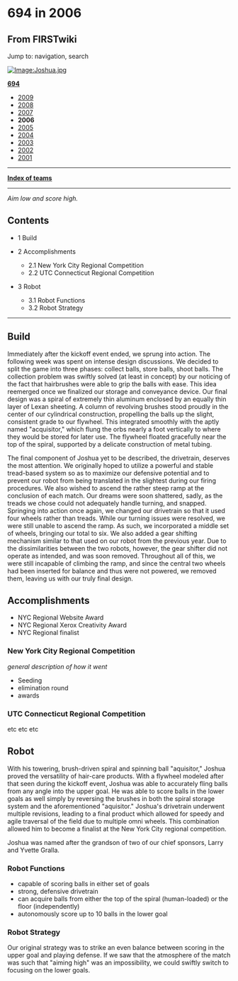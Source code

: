 # 694 in 2006

## From FIRSTwiki

Jump to: navigation, search

[![Image:Joshua.jpg](/media/4/47/Joshua.jpg)](Image:Joshua.jpg "Image:Joshua.jpg")

**[694](694 "694")**

- [2009](694_in_2009 "694 in 2009")
- [2008](694_in_2008 "694 in 2008")
- [2007](694_in_2007 "694 in 2007")
- **2006**
- [2005](694_in_2005 "694 in 2005")
- [2004](694_in_2004 "694 in 2004")
- [2003](694_in_2003 "694 in 2003")
- [2002](694_in_2002 "694 in 2002")
- [2001](694_in_2001 "694 in 2001")

--------------------------------------------------------------------------------

**[Index of teams](Index_of_teams "Index of teams")**

--------------------------------------------------------------------------------

_Aim low and score high._

## Contents

- 1 Build
- 2 Accomplishments

  - 2.1 New York City Regional Competition
  - 2.2 UTC Connecticut Regional Competition

- 3 Robot

  - 3.1 Robot Functions
  - 3.2 Robot Strategy

--------------------------------------------------------------------------------

## Build

Immediately after the kickoff event ended, we sprung into action. The following week was spent on intense design discussions. We decided to split the game into three phases: collect balls, store balls, shoot balls. The collection problem was swiftly solved (at least in concept) by our noticing of the fact that hairbrushes were able to grip the balls with ease. This idea reemerged once we finalized our storage and conveyance device. Our final design was a spiral of extremely thin aluminum enclosed by an equally thin layer of Lexan sheeting. A column of revolving brushes stood proudly in the center of our cylindrical construction, propelling the balls up the slight, consistent grade to our flywheel. This integrated smoothly with the aptly named "acquisitor," which flung the orbs nearly a foot vertically to where they would be stored for later use. The flywheel floated gracefully near the top of the spiral, supported by a delicate construction of metal tubing.

The final component of Joshua yet to be described, the drivetrain, deserves the most attention. We originally hoped to utilize a powerful and stable tread-based system so as to maximize our defensive potential and to prevent our robot from being translated in the slightest during our firing procedures. We also wished to ascend the rather steep ramp at the conclusion of each match. Our dreams were soon shattered, sadly, as the treads we chose could not adequately handle turning, and snapped. Springing into action once again, we changed our drivetrain so that it used four wheels rather than treads. While our turning issues were resolved, we were still unable to ascend the ramp. As such, we incorporated a middle set of wheels, bringing our total to six. We also added a gear shifting mechanism similar to that used on our robot from the previous year. Due to the dissimilarities between the two robots, however, the gear shifter did not operate as intended, and was soon removed. Throughout all of this, we were still incapable of climbing the ramp, and since the central two wheels had been inserted for balance and thus were not powered, we removed them, leaving us with our truly final design.

## Accomplishments

- NYC Regional Website Award
- NYC Regional Xerox Creativity Award
- NYC Regional finalist

### New York City Regional Competition

_general description of how it went_

- Seeding
- elimination round
- awards

### UTC Connecticut Regional Competition

etc etc etc

## Robot

With his towering, brush-driven spiral and spinning ball "aquisitor," Joshua proved the versatility of hair-care products. With a flywheel modeled after that seen during the kickoff event, Joshua was able to accurately fling balls from any angle into the upper goal. He was able to score balls in the lower goals as well simply by reversing the brushes in both the spiral storage system and the aforementioned "aquisitor." Joshua's drivetrain underwent multiple revisions, leading to a final product which allowed for speedy and agile traversal of the field due to multiple omni wheels. This combination allowed him to become a finalist at the New York City regional competition.

Joshua was named after the grandson of two of our chief sponsors, Larry and Yvette Gralla.

### Robot Functions

- capable of scoring balls in either set of goals
- strong, defensive drivetrain
- can acquire balls from either the top of the spiral (human-loaded) or the floor (independently)
- autonomously score up to 10 balls in the lower goal

### Robot Strategy

Our original strategy was to strike an even balance between scoring in the upper goal and playing defense. If we saw that the atmosphere of the match was such that "aiming high" was an impossibility, we could swiftly switch to focusing on the lower goals.

